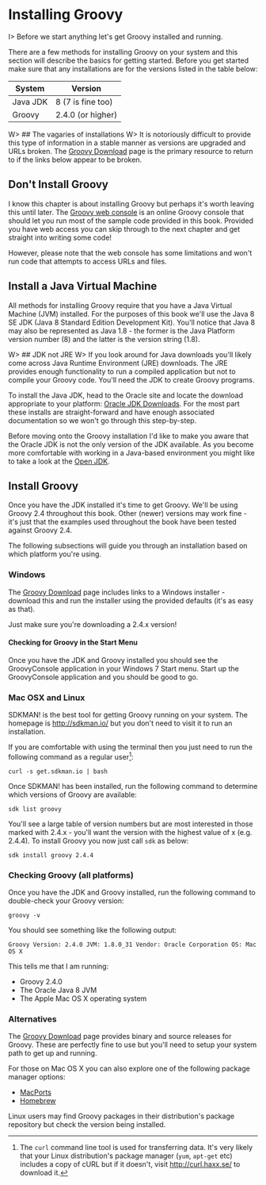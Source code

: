 # Installing Groovy

I> Before we start anything let's get Groovy installed and running.

There are a few methods for installing Groovy on your system and this section will describe the basics for getting started. Before you get started make sure that any installations are for the versions listed in the table below:

|System		|	Version
|-----------------|----------------
| Java JDK		|	8 (7 is fine too)
| Groovy		|	2.4.0 (or higher)

W> ## The vagaries of installations
W> It is notoriously difficult to provide this type of information in a stable manner as versions are upgraded and URLs broken. The [Groovy Download](http://groovy-lang.org/download.html) page is the primary resource to return to if the links below appear to be broken.

## Don't Install Groovy

I know this chapter is about installing Groovy but perhaps it's worth leaving this until later. The [Groovy web console](http://groovyconsole.appspot.com) is an online Groovy console that should let you run most of the sample code provided in this book. Provided you have web access you can skip through to the next chapter and get straight into writing some code!

However, please note that the web console has some limitations and won't run code that attempts to access URLs and files.

## Install a Java Virtual Machine
All methods for installing Groovy require that you have a Java Virtual Machine (JVM) installed. For the purposes of this book we'll use the Java 8 SE JDK (Java 8 Standard Edition Development Kit). You'll notice that Java 8 may also be represented as Java 1.8 - the former is the Java Platform version number (8) and the latter is the version string (1.8).

W> ## JDK not JRE
W> If you look around for Java downloads you'll likely come across Java Runtime Environment (JRE) downloads. The JRE provides enough functionality to run a compiled application but not to compile your Groovy code. You'll need the JDK to create Groovy programs.

To install the Java JDK, head to the Oracle site and locate the download appropriate to your platform: [Oracle JDK Downloads](http://www.oracle.com/technetwork/java/javase/downloads/index.html). For the most part these installs are straight-forward and have enough associated documentation so we won't go through this step-by-step.

Before moving onto the Groovy installation I'd like to make you aware that the Oracle JDK is not the only version of the JDK available. As you become more comfortable with working in a Java-based environment you might like to take a look at the [Open JDK](http://openjdk.java.net/).

## Install Groovy
Once you have the JDK installed it's time to get Groovy. We'll be using Groovy 2.4 throughout this book. Other (newer) versions may work fine - it's just that the examples used throughout the book have been tested against Groovy 2.4.

The following subsections will guide you through an installation based on which platform you're using.

### Windows
The [Groovy Download](http://groovy-lang.org/download.html) page includes links to a Windows installer - download this and run the installer using the provided defaults (it's as easy as that).

Just make sure you're downloading a 2.4.x version!

#### Checking for Groovy in the Start Menu
Once you have the JDK and Groovy installed you should see the GroovyConsole application in your Windows 7 Start menu. Start up the GroovyConsole application and you should be good to go.

### Mac OSX and Linux
SDKMAN! is the best tool for getting Groovy running on your system. The homepage is <http://sdkman.io/> but you don't need to visit it to run an installation.

If you are comfortable with using the terminal then you just need to run the following command as a regular user[^curl]:

	curl -s get.sdkman.io | bash

Once SDKMAN! has been installed, run the following command to determine which versions of Groovy are available:

	sdk list groovy

You'll see a large table of version numbers but are most interested in those marked with 2.4.x - you'll want the version with the highest value of x (e.g. 2.4.4). To install Groovy you now just call `sdk` as below:

	sdk install groovy 2.4.4

### Checking Groovy (all platforms)
Once you have the JDK and Groovy installed, run the following command to double-check your Groovy version:

	groovy -v

You should see something like the following output:

	Groovy Version: 2.4.0 JVM: 1.8.0_31 Vendor: Oracle Corporation OS: Mac OS X

This tells me that I am running:

 * Groovy 2.4.0
 * The Oracle Java 8 JVM
 * The Apple Mac OS X operating system

### Alternatives
The [Groovy Download](http://groovy-lang.org/download.html) page provides binary and source releases for Groovy. These are perfectly fine to use but you'll need to setup your system path to get up and running.

For those on Mac OS X you can also explore one of the following package manager options:

 * [MacPorts](https://www.macports.org/)
 * [Homebrew](http://brew.sh/)

Linux users may find Groovy packages in their distribution's package repository but check the version being installed.

[^curl]: The `curl` command line tool is used for transferring data. It's very likely that your Linux distribution's package manager (`yum`, `apt-get` etc) includes a copy of cURL but if it doesn't, visit <http://curl.haxx.se/> to download it.

